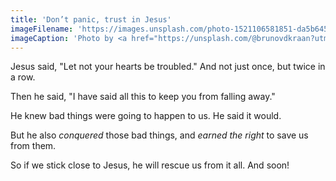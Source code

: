 ```yaml
---
title: 'Don’t panic, trust in Jesus'
imageFilename: 'https://images.unsplash.com/photo-1521106581851-da5b6457f674?ixlib=rb-1.2.1&ixid=MnwxMjA3fDB8MHxwaG90by1wYWdlfHx8fGVufDB8fHx8&auto=format&fit=crop&w=1474&q=80'
imageCaption: 'Photo by <a href="https://unsplash.com/@brunovdkraan?utm_source=unsplash&utm_medium=referral&utm_content=creditCopyText">Bruno van der Kraan</a> on <a href="https://unsplash.com/?utm_source=unsplash&utm_medium=referral&utm_content=creditCopyText">Unsplash</a>'
---
```


Jesus said, "Let not your hearts be troubled." And not just once, but twice in a row.

Then he said, "I have said all this to keep you from falling away."

He knew bad things were going to happen to us. He said it would.

But he also *conquered* those bad things, and *earned the right* to save us from them.

So if we stick close to Jesus, he will rescue us from it all. And soon!

